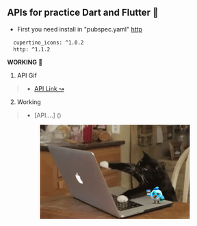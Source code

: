 ## APIs for practice Dart and Flutter 💙 

- First you need install in "pubspec.yaml" [http](https://pub.dev/packages/http)  
```
  cupertino_icons: ^1.0.2
  http: ^1.1.2
```

**WORKING** 👷

1. API Gif
>- [API Link ↝](https://developers.giphy.com/)

2. Working
>- [API....] ()

<p align="center"><img src="IMG/@bastndev.gif" width="350"></p>


